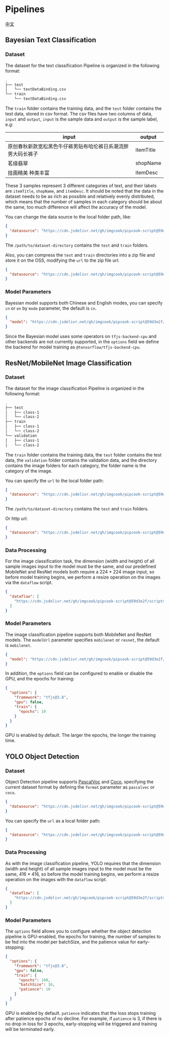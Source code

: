 # Pipelines

[中文](./README-CN.md)

## Bayesian Text Classification

### Dataset

The dataset for the text classification Pipeline is organized in the following format:

```sh
.
├── test
│   └── textDataBinding.csv
└── train
    └── textDataBinding.csv
```

The `train` folder contains the training data, and the `test` folder contains the test data, stored in csv format. The csv files have two columns of data, `input` and `output`, `input` is the sample data and `output` is the sample label, e.g:

| input                                                        | output    |
| ------------------------------------------------------------ | --------- |
| 原创春秋新款宽松黑色牛仔裤男贴布哈伦裤日系潮流胖男大码长裤子 | itemTitle |
| 茗缘翡翠                                                     | shopName  |
| 挂画精美 种类丰富                                            | itemDesc  |

These 3 samples represent 3 different categories of text, and their labels are `itemTitle`, `shopName`, and `itemDesc`. It should be noted that the data in the dataset needs to be as rich as possible and relatively evenly distributed, which means that the number of samples in each category should be about the same, too much difference will affect the accuracy of the model.

You can change the data source to the local folder path, like:

```json
{
  "datasource": "https://cdn.jsdelivr.net/gh/imgcook/pipcook-script@59d3e2f/scripts/text-classification-bayes/build/datasource.js?url=file:///path/to/dataset-directory"
}
```

The `/path/to/dataset-directory` contains the `test` and `train` folders.

Also, you can compress the `test` and `train` directories into a zip file and store it on the OSS, modifying the `url` to the zip file url:

```json
{
  "datasource": "https://cdn.jsdelivr.net/gh/imgcook/pipcook-script@59d3e2f/scripts/text-classification-bayes/build/datasource.js?url=http:///oss-host/my-dataset.zip"
}
```

### Model Parameters

Bayesian model supports both Chinese and English modes, you can specify `cn` or `en` by `mode` parameter, the default is `cn`.

```json
{
  "model": "https://cdn.jsdelivr.net/gh/imgcook/pipcook-script@59d3e2f/scripts/text-classification-bayes/build/model.js?mode=en"
}
```

Since the Bayesian model uses some operators on `tfjs-backend-cpu` and other backends are not currently supported, in the `options` field we define the backend for model training as `@tensorflow/tfjs-backend-cpu`.

## ResNet/MobileNet Image Classification

### Dataset

The dataset for the image classification Pipeline is organized in the following format:

```sh
.
├── test
│   ├── class-1
│   └── class-2
├── train
│   ├── class-1
│   └── class-2
└── validation
│   ├── class-1
│   └── class-2
```

The `train` folder contains the training data, the `test` folder contains the test data, the `validation` folder contains the validation data, and the directory contains the image folders for each category, the folder name is the category of the image.

You can specify the `url` to the local folder path:

```json
{
  "datasource": "https://cdn.jsdelivr.net/gh/imgcook/pipcook-script@59d3e2f/scripts/image-classification/build/datasource.js?url=file:///path/to/dataset-directory"
}
```

The `/path/to/dataset-directory` contains the `test` and `train` folders.

Or http url:

```json
{
  "datasource": "https://cdn.jsdelivr.net/gh/imgcook/pipcook-script@59d3e2f/scripts/image-classification/build/datasource.js?url=http://oss-host/dataset.zip"
}
```

### Data Processing

For the image classification task, the dimension (width and height) of all sample images input to the model must be the same, and our predefined MobileNet and ResNet models both require a 224 * 224 image input, so before model training begins, we perform a resize operation on the images via the `dataflow` script.
```json
{
  "dataflow": [
    "https://cdn.jsdelivr.net/gh/imgcook/pipcook-script@59d3e2f/scripts/image-classification/build/dataflow.js?size=224&size=224"
  ]
}
```

### Model Parameters

The image classification pipeline supports both MobileNet and ResNet models. The `modelUrl` parameter specifies `mobilenet` or `resnet`, the default is `mobilenet`.

```json
{
  "model": "https://cdn.jsdelivr.net/gh/imgcook/pipcook-script@59d3e2f/scripts/image-classification/build/model.js?modelUrl=resnet",
}
```

In addition, the `options` field can be configured to enable or disable the GPU, and the epochs for training:

```json
{
  "options": {
    "framework": "tfjs@3.8",
    "gpu": false,
    "train": {
      "epochs": 10
    }
  }
}
```

GPU is enabled by default. The larger the epochs, the longer the training time.

## YOLO Object Detection

### Dataset

Object Detection pipeline supports [PascalVoc](../../docs/spec/dataset.md) and [Coco](https://cocodataset.org/#format-data), specifying the current dataset format by defining the `format` parameter as `pascalvoc` or `coco`.

```json
{
  "datasource": "https://cdn.jsdelivr.net/gh/imgcook/pipcook-script@59d3e2f/scripts/object-detection-yolo/build/datasource.js?format=pascalvoc&url=https://host/dataset.zip"
}
```

You can specify the `url` as a local folder path:

```json
{
  "datasource": "https://cdn.jsdelivr.net/gh/imgcook/pipcook-script@59d3e2f/scripts/object-detection-yolo/build/datasource.js?format=pascalvoc&url=file:///path/to/dataset-directory"
}
```

### Data Processing

As with the image classification pipeline, YOLO requires that the dimension (width and height) of all sample images input to the model must be the same, 416 * 416, so before the model training begins, we perform a resize operation on the images with the `dataflow` script.
```json
{
  "dataflow": [
    "https://cdn.jsdelivr.net/gh/imgcook/pipcook-script@59d3e2f/scripts/object-detection-yolo/build/dataflow.js?size=416&size=416"
  ]
}
```

### Model Parameters

The `options` field allows you to configure whether the object detection pipeline is GPU-enabled, the epochs for training, the number of samples to be fed into the model per batchSize, and the patience value for early-stopping:

```json
{
  "options": {
    "framework": "tfjs@3.8",
    "gpu": false,
    "train": {
      "epochs": 100,
      "batchSize": 16,
      "patience": 10
    }
  }
}
```

GPU is enabled by default. `patience` indicates that the loss stops training after patience epochs of no decline. For example, if `patience` is 3, if there is no drop in loss for 3 epochs, early-stopping will be triggered and training will be terminated early.
